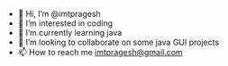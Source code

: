 - 👋 Hi, I’m @imtpragesh
- 👀 I’m interested in coding
- 🌱 I’m currently learning java
- 💞️ I’m looking to collaborate on some java GUI projects
- 📫 How to reach me imtpragesh@gmail.com

<!---
imtpragesh/imtpragesh is a ✨ special ✨ repository because its `README.md` (this file) appears on your GitHub profile.
You can click the Preview link to take a look at your changes.
--->
